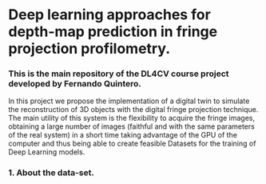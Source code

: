 <h1 align="left"> Deep learning approaches for depth-map prediction in fringe projection profilometry. </h1>

### This is the main repository of the DL4CV course project **developed by Fernando Quintero**.

In this project we propose the implementation of a digital twin to simulate the reconstruction of 3D objects with the digital fringe projection technique. The main utility of this system is the flexibility to acquire the fringe images, obtaining a large number of images (faithful and with the same parameters of the real system) in a short time taking advantage of the GPU of the computer and thus being able to create feasible Datasets for the training of Deep Learning models.

<h3 align="left"> 1. About the data-set. </h1>
